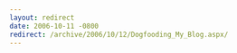 ```yaml
---
layout: redirect
date: 2006-10-11 -0800
redirect: /archive/2006/10/12/Dogfooding_My_Blog.aspx/
---
```

